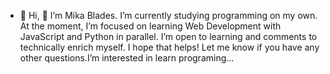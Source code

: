 - 👋 Hi, 👀 I’m Mika Blades.
I’m currently studying programming on my own.
At the moment, I’m focused on learning Web Development with JavaScript and Python in parallel.
I’m open to learning and comments to technically enrich myself.
I hope that helps! Let me know if you have any other questions.I’m interested in learn programing...


<!---
mikablades/mikablades is a ✨ special ✨ repository because its `README.md` (this file) appears on your GitHub profile.
You can click the Preview link to take a look at your changes.
--->
